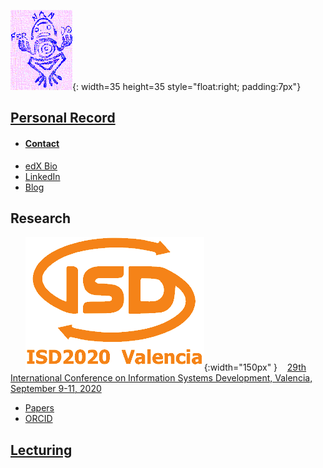 ![Exlibris](Rana2.png){: width=35 height=35 style="float:right; padding:7px"}
## [Personal Record](http://www.upv.es/ficha-personal/fgonzal)
* #### [Contact](contact.md)
* [edX Bio](https://www.edx.org/es/bio/fernando-gonzalez-ladron-de-guevara)
* [LinkedIn](https://www.linkedin.com/in/fglguevara)
* [Blog](http://dgnd.doe.upv.es/fgonzal/)


## Research
&nbsp; &nbsp;&nbsp; &nbsp;![isd](isd_v.png){:width="150px" }&nbsp; &nbsp;  [29th International Conference on Information Systems Development, Valencia, September 9-11, 2020 ](http://isd2020.webs.upv.es)

* [Papers](https://scholar.google.com/citations?user=ZwUFeFAAAAAJ&hl=en)
* [ORCID](https://orcid.org/0000-0002-2617-1559)

## [Lecturing](cont-docentes.md)

